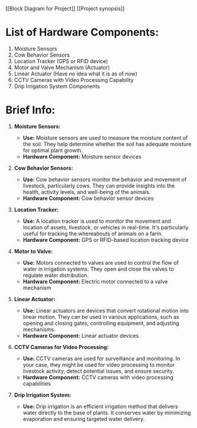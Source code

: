 [[Block Diagram for  Project]]
[[Project synopsis]]
# List of Hardware Components:

1. Moisture Sensors
2. Cow Behavior Sensors
3. Location Tracker (GPS or RFID device)
4. Motor and Valve Mechanism (Actuator)
5. Linear Actuator (Have no idea what it is as of now)
6. CCTV Cameras with Video Processing Capability
7. Drip Irrigation System Components

# Brief Info:
1. **Moisture Sensors:**
    - **Use:** Moisture sensors are used to measure the moisture content of the soil. They help determine whether the soil has adequate moisture for optimal plant growth.
    - **Hardware Component:** Moisture sensor devices

2. **Cow Behavior Sensors:**
    - **Use:** Cow behavior sensors monitor the behavior and movement of livestock, particularly cows. They can provide insights into the health, activity levels, and well-being of the animals.
    - **Hardware Component:** Cow behavior sensor devices

3. **Location Tracker:**
    - **Use:** A location tracker is used to monitor the movement and location of assets, livestock, or vehicles in real-time. It's particularly useful for tracking the whereabouts of animals on a farm.
    - **Hardware Component:** GPS or RFID-based location tracking device

4. **Motor to Valve:**
    - **Use:** Motors connected to valves are used to control the flow of water in irrigation systems. They open and close the valves to regulate water distribution.
    - **Hardware Component:** Electric motor connected to a valve mechanism

5. **Linear Actuator:**
    - **Use:** Linear actuators are devices that convert rotational motion into linear motion. They can be used in various applications, such as opening and closing gates, controlling equipment, and adjusting mechanisms.
    - **Hardware Component:** Linear actuator devices

6. **CCTV Cameras for Video Processing:**
    - **Use:** CCTV cameras are used for surveillance and monitoring. In your case, they might be used for video processing to monitor livestock activity, detect potential issues, and ensure security.
    - **Hardware Component:** CCTV cameras with video processing capabilities

7. **Drip Irrigation System:**
    - **Use:** Drip irrigation is an efficient irrigation method that delivers water directly to the base of plants. It conserves water by minimizing evaporation and ensuring targeted water delivery.

